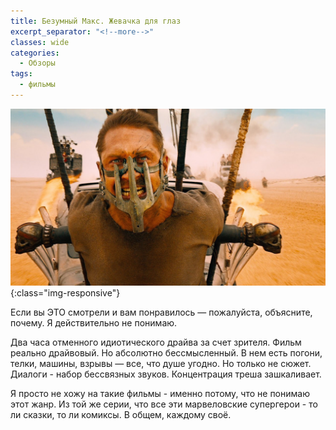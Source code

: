 ```yaml
---
title: Безумный Макс. Жевачка для глаз
excerpt_separator: "<!--more-->"
classes: wide
categories:
  - Обзоры
tags:
  - фильмы
---
```


![Mad max](https://github.com/dgorpinchuk/blog/raw/master/assets/images/mad-max.jpg){:class="img-responsive"}

Если вы ЭТО смотрели и вам понравилось — пожалуйста, объясните, почему. Я действительно не понимаю.

Два часа отменного идиотического драйва за счет зрителя. Фильм реально драйвовый. Но абсолютно бессмысленный. В нем есть погони, телки, машины, взрывы — все, что душе угодно. Но только не сюжет. Диалоги - набор бессвязных звуков. Концентрация треша зашкаливает.

Я просто не хожу на такие фильмы - именно потому, что не понимаю этот жанр. Из той же серии, что все эти марвеловские супергерои - то ли сказки, то ли комиксы. В общем, каждому своё.
